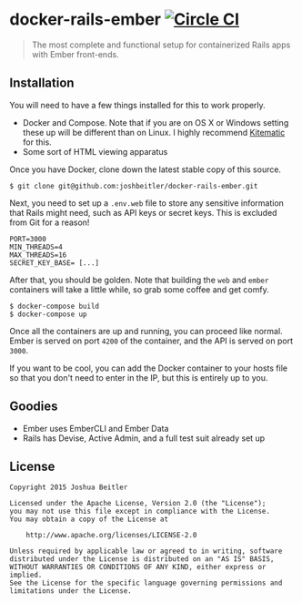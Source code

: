 # docker-rails-ember [![Circle CI](https://circleci.com/gh/joshbeitler/docker-rails-ember.svg?style=svg)](https://circleci.com/gh/joshbeitler/docker-rails-ember)

> The most complete and functional setup for containerized Rails apps with
Ember front-ends.

## Installation

You will need to have a few things installed for this to work properly.

- Docker and Compose. Note that if you are on OS X or Windows setting these up
will be different than on Linux. I highly recommend
[Kitematic](https://kitematic.com/) for this.
- Some sort of HTML viewing apparatus

Once you have Docker, clone down the latest stable copy of this source.

```shell
$ git clone git@github.com:joshbeitler/docker-rails-ember.git
```

Next, you need to set up a `.env.web` file to store any sensitive information
that Rails might need, such as API keys or secret keys. This is excluded from
Git for a reason!

```
PORT=3000
MIN_THREADS=4
MAX_THREADS=16
SECRET_KEY_BASE= [...]
```

After that, you should be golden. Note that building the `web` and `ember`
containers will take a little while, so grab some coffee and get comfy.

```shell
$ docker-compose build
$ docker-compose up
```

Once all the containers are up and running, you can proceed like normal. Ember
is served on port `4200` of the container, and the API is served on port `3000`.

If you want to be cool, you can add the Docker container to your hosts file so
that you don't need to enter in the IP, but this is entirely up to you.

## Goodies

- Ember uses EmberCLI and Ember Data
- Rails has Devise, Active Admin, and a full test suit already set up

## License

```
Copyright 2015 Joshua Beitler

Licensed under the Apache License, Version 2.0 (the "License");
you may not use this file except in compliance with the License.
You may obtain a copy of the License at

    http://www.apache.org/licenses/LICENSE-2.0

Unless required by applicable law or agreed to in writing, software
distributed under the License is distributed on an "AS IS" BASIS,
WITHOUT WARRANTIES OR CONDITIONS OF ANY KIND, either express or implied.
See the License for the specific language governing permissions and
limitations under the License.
```
